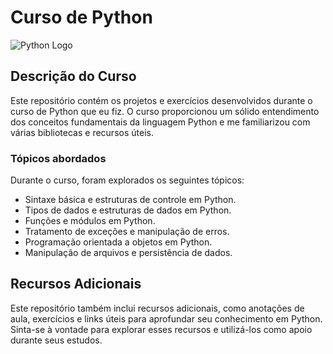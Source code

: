 # Curso de Python

![Python Logo](https://upload.wikimedia.org/wikipedia/commons/thumb/c/c3/Python-logo-notext.svg/80px-Python-logo-notext.svg.png)

## Descrição do Curso

Este repositório contém os projetos e exercícios desenvolvidos durante o curso de Python que eu fiz. O curso proporcionou um sólido entendimento dos conceitos fundamentais da linguagem Python e me familiarizou com várias bibliotecas e recursos úteis.

### Tópicos abordados

Durante o curso, foram explorados os seguintes tópicos:

- Sintaxe básica e estruturas de controle em Python.
- Tipos de dados e estruturas de dados em Python.
- Funções e módulos em Python.
- Tratamento de exceções e manipulação de erros.
- Programação orientada a objetos em Python.
- Manipulação de arquivos e persistência de dados.

## Recursos Adicionais

Este repositório também inclui recursos adicionais, como anotações de aula, exercícios e links úteis para aprofundar seu conhecimento em Python. Sinta-se à vontade para explorar esses recursos e utilizá-los como apoio durante seus estudos.



